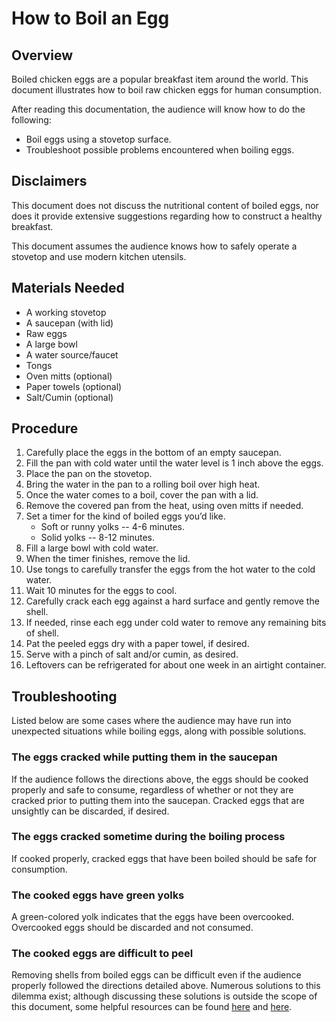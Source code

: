 # How to Boil an Egg

## Overview

Boiled chicken eggs are a popular breakfast item around the world. This document illustrates how to boil raw chicken eggs for human consumption.

After reading this documentation, the audience will know how to do the following:

- Boil eggs using a stovetop surface.
- Troubleshoot possible problems encountered when boiling eggs.

## Disclaimers

This document does not discuss the nutritional content of boiled eggs, nor does it provide extensive suggestions regarding how to construct a healthy breakfast.

This document assumes the audience knows how to safely operate a stovetop and use modern kitchen utensils.

## Materials Needed

- A working stovetop
- A saucepan (with lid)
- Raw eggs
- A large bowl
- A water source/faucet
- Tongs
- Oven mitts (optional)
- Paper towels (optional)
- Salt/Cumin (optional)

## Procedure

1. Carefully place the eggs in the bottom of an empty saucepan.
2. Fill the pan with cold water until the water level is 1 inch above the eggs.
3. Place the pan on the stovetop.
4. Bring the water in the pan to a rolling boil over high heat.
5. Once the water comes to a boil, cover the pan with a lid.
6. Remove the covered pan from the heat, using oven mitts if needed.
7. Set a timer for the kind of boiled eggs you’d like.
   - Soft or runny yolks -- 4-6 minutes.
   - Solid yolks -- 8-12 minutes.
8. Fill a large bowl with cold water.
9. When the timer finishes, remove the lid.
10. Use tongs to carefully transfer the eggs from the hot water to the cold water.
11. Wait 10 minutes for the eggs to cool.
12. Carefully crack each egg against a hard surface and gently remove the shell.
13. If needed, rinse each egg under cold water to remove any remaining bits of shell.
14. Pat the peeled eggs dry with a paper towel, if desired.
15. Serve with a pinch of salt and/or cumin, as desired.
16. Leftovers can be refrigerated for about one week in an airtight container.

## Troubleshooting

Listed below are some cases where the audience may have run into unexpected situations while boiling eggs, along with possible solutions.

### The eggs cracked while putting them in the saucepan

If the audience follows the directions above, the eggs should be cooked properly and safe to consume, regardless of whether or not they are cracked prior to putting them into the saucepan. Cracked eggs that are unsightly can be discarded, if desired.

### The eggs cracked sometime during the boiling process

If cooked properly, cracked eggs that have been boiled should be safe for consumption.

### The cooked eggs have green yolks

A green-colored yolk indicates that the eggs have been overcooked. Overcooked eggs should be discarded and not consumed.

### The cooked eggs are difficult to peel

Removing shells from boiled eggs can be difficult even if the audience properly followed the directions detailed above. Numerous solutions to this dilemma exist; although discussing these solutions is outside the scope of this document, some helpful resources can be found [here](https://thestonesoup.com/blog/2010/03/25/the-secret-to-easy-to-peel-boiled-eggs/#:~:text=Apparently%20super%20fresh%20eggs%20are,water%20to%20increase%20the%20pH.) and [here](https://www.elizabethrider.com/perfect-easy-to-peel-hard-boiled-eggs/).
